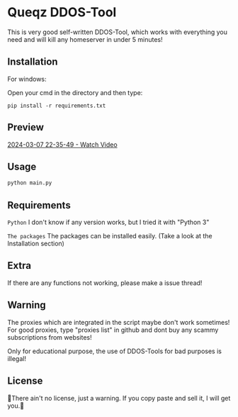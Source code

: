 # Queqz DDOS-Tool

This is very good self-written DDOS-Tool, which works with everything you need and will kill any homeserver in under 5 minutes!

## Installation

For windows:

Open your cmd in the directory and then type:
```
pip install -r requirements.txt
```

## Preview

<a href="https://jmp.sh/s/a1IJaIKEJ9QSyZv8kmB4"><p style="margin-bottom: 0 !important;">2024-03-07 22-35-49 - Watch Video</p><img style="max-width:400px;" src=""></a>

## Usage

```bash
python main.py
```

## Requirements

`Python` I don't know if any version works, but I tried it with "Python 3"

`The packages` The packages can be installed easily. (Take a look at the Installation section)

## Extra

If there are any functions not working, please make a issue thread!

## Warning
The proxies which are integrated in the script maybe don't work sometimes! For good proxies, type "proxies list" in github and dont buy any scammy subscriptions from websites!

Only for educational purpose, the use of DDOS-Tools for bad purposes is illegal!
## License

🛑There ain't no license, just a warning. If you copy paste and sell it, I will get you.🛑
